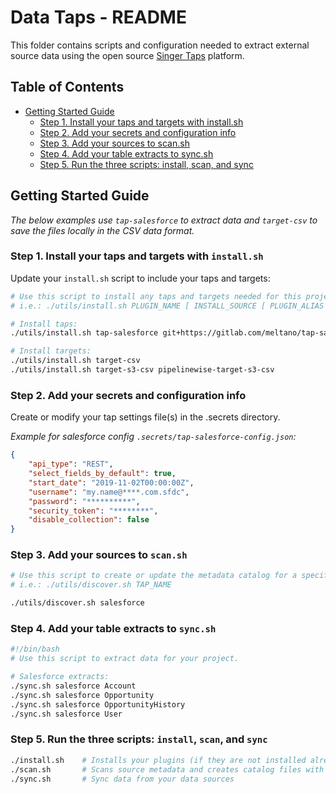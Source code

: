 # Data Taps - README

This folder contains scripts and configuration needed to extract external source data using the open source [Singer Taps](https://singer.io) platform.

## Table of Contents

- [Getting Started Guide](#getting-started-guide)
  - [Step 1. Install your taps and targets with install.sh](#step-1-install-your-taps-and-targets-with-installsh)
  - [Step 2. Add your secrets and configuration info](#step-2-add-your-secrets-and-configuration-info)
  - [Step 3. Add your sources to scan.sh](#step-3-add-your-sources-to-scansh)
  - [Step 4. Add your table extracts to sync.sh](#step-4-add-your-table-extracts-to-syncsh)
  - [Step 5. Run the three scripts: install, scan, and sync](#step-5-run-the-three-scripts-install-scan-and-sync)

## Getting Started Guide

_The below examples use `tap-salesforce` to extract data and `target-csv` to save the files locally in the CSV data format._

### Step 1. Install your taps and targets with `install.sh`

Update your `install.sh` script to include your taps and targets:

```bash
# Use this script to install any taps and targets needed for this project.
# i.e.: ./utils/install.sh PLUGIN_NAME [ INSTALL_SOURCE [ PLUGIN_ALIAS ] ]

# Install taps:
./utils/install.sh tap-salesforce git+https://gitlab.com/meltano/tap-salesforce.git@master

# Install targets:
./utils/install.sh target-csv
./utils/install.sh target-s3-csv pipelinewise-target-s3-csv
```

### Step 2. Add your secrets and configuration info

Create or modify your tap settings file(s) in the .secrets directory.

_Example for salesforce config `.secrets/tap-salesforce-config.json`:_

```json
{
    "api_type": "REST",
    "select_fields_by_default": true,
    "start_date": "2019-11-02T00:00:00Z",
    "username": "my.name@****.com.sfdc",
    "password": "**********",
    "security_token": "********",
    "disable_collection": false
}
```

### Step 3. Add your sources to `scan.sh`

```bash
# Use this script to create or update the metadata catalog for a specified tap.
# i.e.: ./utils/discover.sh TAP_NAME

./utils/discover.sh salesforce
```

### Step 4. Add your table extracts to `sync.sh`

```bash
#!/bin/bash
# Use this script to extract data for your project.

# Salesforce extracts:
./sync.sh salesforce Account
./sync.sh salesforce Opportunity
./sync.sh salesforce OpportunityHistory
./sync.sh salesforce User
```

### Step 5. Run the three scripts: `install`, `scan`, and `sync`

```bash
./install.sh    # Installs your plugins (if they are not installed already)
./scan.sh       # Scans source metadata and creates catalog files with tables names, column names, and data types
./sync.sh       # Sync data from your data sources
```
